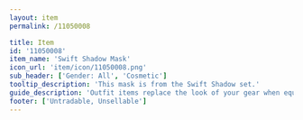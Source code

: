 ```yaml
---
layout: item
permalink: /11050008

title: Item
id: '11050008'
item_name: 'Swift Shadow Mask'
icon_url: 'item/icon/11050008.png'
sub_header: ['Gender: All', 'Cosmetic']
tooltip_description: 'This mask is from the Swift Shadow set.'
guide_description: 'Outfit items replace the look of your gear when equipped.'
footer: ['Untradable, Unsellable']
---
```

